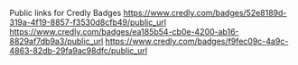 Public links for Credly Badges
https://www.credly.com/badges/52e8189d-319a-4f19-8857-f3530d8cfb49/public_url
https://www.credly.com/badges/ea185b54-cb0e-4200-ab16-8829af7db9a3/public_url
https://www.credly.com/badges/f9fec09c-4a9c-4863-82db-29fa9ac98dfc/public_url
